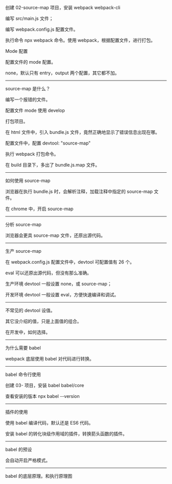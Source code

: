 创建 02-source-map 项目，安装 webpack webpack-cli

编写 src/main.js 文件；

编写 webpack.config.js 配置文件。

执行命令 npx webpack 命令。使用 webpack，根据配置文件，进行打包。



Mode 配置

配置文件的 mode 配置。

none，默认只有 entry，output 两个配置，其它都不加。

---

source-map 是什么？

编写一个报错的文件。

配置文件 mode 使用 develop

打包项目。

在 html 文件中，引入 bundle.js 文件，竟然正确地显示了错误信息出现在哪。



配置文件中，配置 devtool: "source-map"

执行 webpack 打包命令。

在 build 目录下，多出了 bundle.js.map 文件。

---

如何使用 source-map

浏览器在执行 bundle.js 时，会解析注释，加载注释中指定的 source-map 文件。

在 chrome 中，开启 source-map

---

分析 source-map



浏览器会更具 source-map 文件，还原出源代码。

---

生产 source-map

在 webpack.config.js 配置文件中，devtool 可配置值有 26 个。



eval 可以还原出源代码，但没有那么准确。

生产环境 devtool 一般设置 none，或 source-map；

开发环境 devtool 一般设置 eval，方便快速编译和调试。

---

不常见的 devtool 设值。



其它没介绍的值，只是上面值的组合。

在开发中，如何选择。

---

为什么需要 babel

webpack 底层使用 babel 对代码进行转换。

---

babel 命令行使用

创建 03- 项目，安装 babel babel/core

查看安装的版本 npx babel --version

---

插件的使用

使用 babel 编译代码，默认还是 ES6 代码。

安装 babel 的转化块级作用域的插件，转换箭头函数的插件。

---

babel 的预设

会自动开启严格模式。

---

babel 的底层原理。和执行原理图

